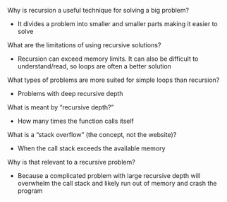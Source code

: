 Why is recursion a useful technique for solving a big problem?

- It divides a problem into smaller and smaller parts making it easier to solve

What are the limitations of using recursive solutions?

- Recursion can exceed memory limits. It can also be difficult to understand/read, so loops are often a better solution

What types of problems are more suited for simple loops than recursion?

- Problems with deep recursive depth

What is meant by “recursive depth?”

- How many times the function calls itself

What is a “stack overflow” (the concept, not the website)?

- When the call stack exceeds the available memory

Why is that relevant to a recursive problem?

- Because a complicated problem with large recursive depth will overwhelm the call stack and likely run out of memory and crash the program
